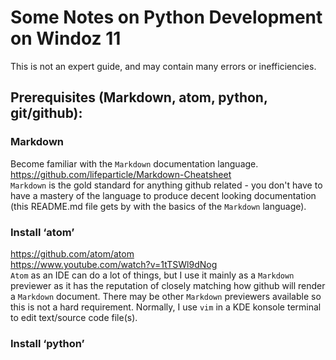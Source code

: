 
# Some Notes on Python Development on Windoz 11
This is not an expert guide, and may contain many errors or inefficiencies.

## Prerequisites (Markdown, atom, python, git/github):

### Markdown
Become familiar with the <code>Markdown</code> documentation language.<br>
https://github.com/lifeparticle/Markdown-Cheatsheet<br>
<code>Markdown</code> is the gold standard for anything github related - you
don't have to have a mastery of the language to produce decent looking documentation
(this README.md file gets by with the basics of the <code>Markdown</code> language).

### Install ‘atom’
https://github.com/atom/atom<br>
https://www.youtube.com/watch?v=1tTSWl9dNog<br>
<code>Atom</code> as an IDE can do a lot of things, but I use it mainly as a <code>Markdown</code> previewer
as it has the reputation of closely matching how github will render a <code>Markdown</code> document.
There may be other <code>Markdown</code> previewers available so this is not a hard requirement.
Normally, I use <code>vim</code> in a KDE konsole terminal to edit text/source code file(s).

### Install ‘python’
